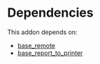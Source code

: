 # Dependencies

This addon depends on:

- [base_remote](../../../../../oca-technical/odoo-bringout-oca-server-tools-base_remote)
- [base_report_to_printer](../../../../odoo-bringout-oca-report-print-send-base_report_to_printer)
